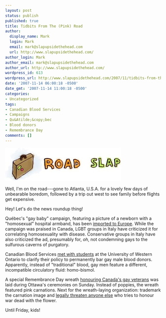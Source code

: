 ```yaml
---
layout: post
status: publish
published: true
title: Tidbits From The (Pink) Road
author:
  display_name: Mark
  login: Mark
  email: mark@slapupsidethehead.com
  url: http://www.slapupsidethehead.com/
author_login: Mark
author_email: mark@slapupsidethehead.com
author_url: http://www.slapupsidethehead.com/
wordpress_id: 613
wordpress_url: http://www.slapupsidethehead.com/2007/11/tidbits-from-the-road/
date: '2007-11-14 06:00:18 -0500'
date_gmt: '2007-11-14 11:00:18 -0500'
categories:
- Uncategorized
tags:
- Canadian Blood Services
- Campaigns
- Qu&Atilde;&copy;bec
- Blood donors
- Remembrance Day
comments: []
---
```

![Road Slap](/wp-content/media/2007/09/road-slap.jpg)

Well, I'm on the road---gone to Atlanta, U.S.A. for a lovely few days of unbearable boredom, followed by a trip out west to see family before flights get expensive.

Hey! Let's do the news roundup thing!

Québec's "gay baby" campaign, featuring a picture of a newborn with a "homosexual" hospital armband, has been [imported to Europe](http://www.artthreat.net/2007/11/324 "Another Canadian export, eh?"). While the campaign was praised in Canada, LGBT groups in Italy have criticized it for correlating homosexuality with disease. Conservative groups in Italy have also criticized the ad, presumably for, _oh_, not condemning gays to the sulfurous caverns of purgatory.

Canadian Blood Services [met with students](http://www.gazette.uwo.ca/article.cfm?section=FrontPage&articleID=1087&month=11&day=13&year=2007 "For another informative demonstration on stubbornness") at the University of Western Ontario to clarify their policy to permanently bar gay male blood donors. Apparently, instead of "traditional" blood, gay men feature a different, incompatible circulatory fluid: homo-bismol.

A special Remembrance Day wreath [honouring Canada's gay veterans](http://winnipegsun.com/News/Canada/2007/11/12/4649279-sun.html "Yes, they exist") was laid during Ottawa's ceremonies on Sunday. Instead of poppies, the wreath featured pink carnations. Next for the wreath-laying organization: trademark the carnation image and [legally threaten anyone else](http://www.cbc.ca/canada/edmonton/story/2006/11/08/white-poppy.html?ref=rss "In the spirit of honoring our soldiers") who tries to honour war dead with the flower.

Until Friday, kids!

